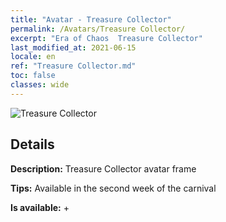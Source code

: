 ```yaml
---
title: "Avatar - Treasure Collector"
permalink: /Avatars/Treasure Collector/
excerpt: "Era of Chaos  Treasure Collector"
last_modified_at: 2021-06-15
locale: en
ref: "Treasure Collector.md"
toc: false
classes: wide
---
```

 ![Treasure Collector](/images/a/avatarFrame_19.png)

## Details

 **Description:** Treasure Collector avatar frame 

 **Tips:** Available in the second week of the carnival 

 **Is available:**  + 

